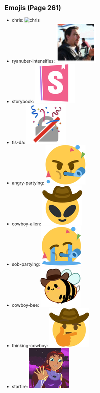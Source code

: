 
## Emojis (Page 261)

* chris: ![chris](output/chris)
* ryanuber-intensifies: ![ryanuber-intensifies](output/ryanuber-intensifies.gif)
* storybook: ![storybook](output/storybook.png)
* tls-da: ![tls-da](output/tls-da.png)
* angry-partying: ![angry-partying](output/angry-partying.png)
* cowboy-alien: ![cowboy-alien](output/cowboy-alien.png)
* sob-partying: ![sob-partying](output/sob-partying.png)
* cowboy-bee: ![cowboy-bee](output/cowboy-bee.png)
* thinking-cowboy: ![thinking-cowboy](output/thinking-cowboy.png)
* starfire: ![starfire](output/starfire.gif)
